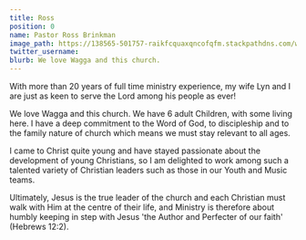 ```yaml
---
title: Ross
position: 0
name: Pastor Ross Brinkman
image_path: https://138565-501757-raikfcquaxqncofqfm.stackpathdns.com/wp-content/uploads/bb-plugin/cache/20161008_083352-e1476096016593-300x300-circle.jpg
twitter_username: 
blurb: We love Wagga and this church.
---
```


With more than 20 years of full time ministry experience, my wife Lyn and I are just as keen to serve the Lord among his people as ever!

We love Wagga and this church. We have 6 adult Children, with some living here. I have a deep commitment to the Word of God, to discipleship and to the family nature of church which means we must stay relevant to all ages.

I came to Christ quite young and have stayed passionate about the development of young Christians, so I am delighted to work among such a talented variety of Christian leaders such as those in our Youth and Music teams.

Ultimately, Jesus is the true leader of the church and each Christian must walk with Him at the centre of their life, and Ministry is therefore about humbly keeping in step with Jesus 'the Author and Perfecter of our faith' (Hebrews 12:2).